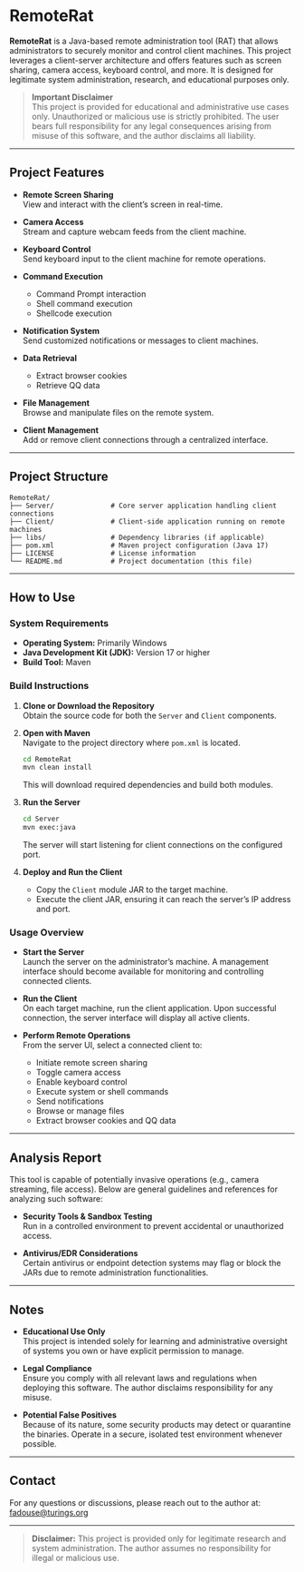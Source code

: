 # RemoteRat

**RemoteRat** is a Java-based remote administration tool (RAT) that allows administrators to securely monitor and control client machines. This project leverages a client-server architecture and offers features such as screen sharing, camera access, keyboard control, and more. It is designed for legitimate system administration, research, and educational purposes only.

> **Important Disclaimer**  
> This project is provided for educational and administrative use cases only. Unauthorized or malicious use is strictly prohibited. The user bears full responsibility for any legal consequences arising from misuse of this software, and the author disclaims all liability.

---

## Project Features

- **Remote Screen Sharing**  
  View and interact with the client’s screen in real-time.

- **Camera Access**  
  Stream and capture webcam feeds from the client machine.

- **Keyboard Control**  
  Send keyboard input to the client machine for remote operations.

- **Command Execution**  
  - Command Prompt interaction  
  - Shell command execution  
  - Shellcode execution

- **Notification System**  
  Send customized notifications or messages to client machines.

- **Data Retrieval**  
  - Extract browser cookies  
  - Retrieve QQ data

- **File Management**  
  Browse and manipulate files on the remote system.

- **Client Management**  
  Add or remove client connections through a centralized interface.

---

## Project Structure

```plaintext
RemoteRat/
├── Server/              # Core server application handling client connections
├── Client/              # Client-side application running on remote machines
├── libs/                # Dependency libraries (if applicable)
├── pom.xml              # Maven project configuration (Java 17)
├── LICENSE              # License information
└── README.md            # Project documentation (this file)
```

---

## How to Use

### System Requirements

- **Operating System:** Primarily Windows  
- **Java Development Kit (JDK):** Version 17 or higher  
- **Build Tool:** Maven

### Build Instructions

1. **Clone or Download the Repository**  
   Obtain the source code for both the `Server` and `Client` components.

2. **Open with Maven**  
   Navigate to the project directory where `pom.xml` is located.  
   ```bash
   cd RemoteRat
   mvn clean install
   ```
   This will download required dependencies and build both modules.

3. **Run the Server**  
   ```bash
   cd Server
   mvn exec:java
   ```
   The server will start listening for client connections on the configured port.

4. **Deploy and Run the Client**  
   - Copy the `Client` module JAR to the target machine.  
   - Execute the client JAR, ensuring it can reach the server’s IP address and port.

### Usage Overview

- **Start the Server**  
  Launch the server on the administrator’s machine. A management interface should become available for monitoring and controlling connected clients.

- **Run the Client**  
  On each target machine, run the client application. Upon successful connection, the server interface will display all active clients.

- **Perform Remote Operations**  
  From the server UI, select a connected client to:
  - Initiate remote screen sharing
  - Toggle camera access
  - Enable keyboard control
  - Execute system or shell commands
  - Send notifications
  - Browse or manage files
  - Extract browser cookies and QQ data

---

## Analysis Report

This tool is capable of potentially invasive operations (e.g., camera streaming, file access). Below are general guidelines and references for analyzing such software:

- **Security Tools & Sandbox Testing**  
  Run in a controlled environment to prevent accidental or unauthorized access.

- **Antivirus/EDR Considerations**  
  Certain antivirus or endpoint detection systems may flag or block the JARs due to remote administration functionalities.

---

## Notes

- **Educational Use Only**  
  This project is intended solely for learning and administrative oversight of systems you own or have explicit permission to manage.

- **Legal Compliance**  
  Ensure you comply with all relevant laws and regulations when deploying this software. The author disclaims responsibility for any misuse.

- **Potential False Positives**  
  Because of its nature, some security products may detect or quarantine the binaries. Operate in a secure, isolated test environment whenever possible.

---

## Contact

For any questions or discussions, please reach out to the author at: [fadouse@turings.org](mailto:fadouse@turings.org)

---

> **Disclaimer:** This project is provided only for legitimate research and system administration. The author assumes no responsibility for illegal or malicious use.

